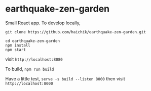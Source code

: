 # earthquake-zen-garden

Small React app. To develop locally,
```
git clone https://github.com/haichik/earthquake-zen-garden.git

cd earthquake-zen-garden
npm install
npm start
```
visit `http://localhost:8080`

To build,
`npm run build`

Have a little test,
`serve -s build --listen 8000` then visit `http://localhost:8000`

